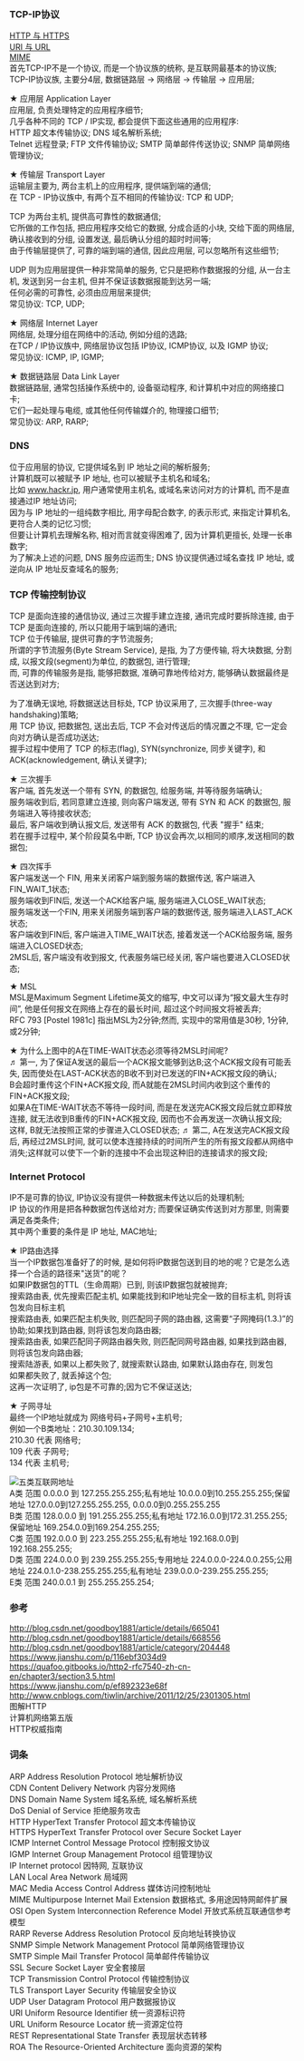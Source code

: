 ### TCP-IP协议  
[HTTP 与 HTTPS](library/Https.md)  
[URI 与 URL  ](library/URI.md)  
[MIME](library/MIME.md)  
首先TCP-IP不是一个协议, 而是一个协议族的统称, 是互联网最基本的协议族;  
TCP-IP协议族, 主要分4层, 数据链路层 → 网络层 → 传输层 → 应用层;  

★ 应用层  Application Layer  
应用层, 负责处理特定的应用程序细节;  
几乎各种不同的 TCP / IP实现, 都会提供下面这些通用的应用程序:  
HTTP 超文本传输协议;    DNS  域名解析系统;   
Telnet 远程登录;    FTP 文件传输协议;    SMTP 简单邮件传送协议;    SNMP 简单网络管理协议;    

★ 传输层  Transport Layer  
运输层主要为, 两台主机上的应用程序, 提供端到端的通信;  
在 TCP - IP协议族中, 有两个互不相同的传输协议: TCP 和 UDP;  

TCP 为两台主机, 提供高可靠性的数据通信;  
它所做的工作包括, 把应用程序交给它的数据, 分成合适的小块, 交给下面的网络层, 确认接收到的分组, 设置发送, 最后确认分组的超时时间等;  
由于传输层提供了, 可靠的端到端的通信, 因此应用层, 可以忽略所有这些细节;  

UDP 则为应用层提供一种非常简单的服务, 它只是把称作数据报的分组, 从一台主机, 发送到另一台主机, 但并不保证该数据报能到达另一端;  
任何必需的可靠性, 必须由应用层来提供;  
常见协议:  TCP, UDP;  

★ 网络层  Internet Layer  
网络层, 处理分组在网络中的活动, 例如分组的选路;  
在TCP / IP协议族中, 网络层协议包括 IP协议,  ICMP协议, 以及 IGMP 协议;  
常见协议:  ICMP, IP, IGMP;  

★ 数据链路层  Data Link Layer  
数据链路层, 通常包括操作系统中的, 设备驱动程序, 和计算机中对应的网络接口卡;  
它们一起处理与电缆, 或其他任何传输媒介的, 物理接口细节;  
常见协议:  ARP, RARP;  

### DNS  
位于应用层的协议, 它提供域名到 IP 地址之间的解析服务;  
计算机既可以被赋予 IP 地址, 也可以被赋予主机名和域名;  
比如 www.hackr.jp, 用户通常使用主机名, 或域名来访问对方的计算机,  而不是直接通过IP 地址访问;   
因为与 IP 地址的一组纯数字相比, 用字母配合数字, 的表示形式, 来指定计算机名, 更符合人类的记忆习惯;  
但要让计算机去理解名称,  相对而言就变得困难了, 因为计算机更擅长, 处理一长串数字;   
为了解决上述的问题,  DNS 服务应运而生; DNS 协议提供通过域名查找 IP 地址, 或逆向从 IP 地址反查域名的服务;  


### TCP 传输控制协议  
TCP 是面向连接的通信协议, 通过三次握手建立连接, 通讯完成时要拆除连接, 由于 TCP 是面向连接的, 所以只能用于端到端的通讯;  
TCP 位于传输层, 提供可靠的字节流服务;    
所谓的字节流服务(Byte Stream Service), 是指, 为了方便传输, 将大块数据, 分割成, 以报文段(segment)为单位, 的数据包, 进行管理;  
而, 可靠的传输服务是指,  能够把数据, 准确可靠地传给对方, 能够确认数据最终是否送达到对方;  

为了准确无误地, 将数据送达目标处,  TCP 协议采用了, 三次握手(three-way handshaking)策略;  
用 TCP 协议, 把数据包, 送出去后,  TCP 不会对传送后的情况置之不理,  它一定会向对方确认是否成功送达;  
握手过程中使用了 TCP 的标志(flag), SYN(synchronize, 同步关键字), 和 ACK(acknowledgement, 确认关键字);  

★ 三次握手  
客户端, 首先发送一个带有 SYN, 的数据包, 给服务端, 并等待服务端确认;  
服务端收到后, 若同意建立连接, 则向客户端发送, 带有 SYN 和 ACK 的数据包, 服务端进入等待接收状态;  
最后, 客户端收到确认报文后, 发送带有 ACK 的数据包, 代表 "握手" 结束;  
若在握手过程中, 某个阶段莫名中断,  TCP 协议会再次,以相同的顺序,发送相同的数据包;  

★ 四次挥手  
客户端发送一个 FIN, 用来关闭客户端到服务端的数据传送, 客户端进入FIN_WAIT_1状态;  
服务端收到FIN后, 发送一个ACK给客户端, 服务端进入CLOSE_WAIT状态;  
服务端发送一个FIN, 用来关闭服务端到客户端的数据传送, 服务端进入LAST_ACK状态;  
客户端收到FIN后, 客户端进入TIME_WAIT状态, 接着发送一个ACK给服务端, 服务端进入CLOSED状态;  
     2MSL后, 客户端没有收到报文, 代表服务端已经关闭, 客户端也要进入CLOSED状态;       

★ MSL  
MSL是Maximum Segment Lifetime英文的缩写, 中文可以译为“报文最大生存时间”, 他是任何报文在网络上存在的最长时间, 超过这个时间报文将被丢弃;      
RFC 793 [Postel 1981c] 指出MSL为2分钟;然而, 实现中的常用值是30秒, 1分钟, 或2分钟;  

★ 为什么上图中的A在TIME-WAIT状态必须等待2MSL时间呢?  
♬ 第一, 为了保证A发送的最后一个ACK报文能够到达B;这个ACK报文段有可能丢失, 因而使处在LAST-ACK状态的B收不到对已发送的FIN+ACK报文段的确认;  
B会超时重传这个FIN+ACK报文段, 而A就能在2MSL时间内收到这个重传的FIN+ACK报文段;  
如果A在TIME-WAIT状态不等待一段时间, 而是在发送完ACK报文段后就立即释放连接, 就无法收到B重传的FIN+ACK报文段, 因而也不会再发送一次确认报文段;  
这样, B就无法按照正常的步骤进入CLOSED状态; 
♬ 第二, A在发送完ACK报文段后, 再经过2MSL时间, 就可以使本连接持续的时间所产生的所有报文段都从网络中消失;这样就可以使下一个新的连接中不会出现这种旧的连接请求的报文段;  

### Internet Protocol  
IP不是可靠的协议, IP协议没有提供一种数据未传达以后的处理机制;  
IP 协议的作用是把各种数据包传送给对方; 而要保证确实传送到对方那里, 则需要满足各类条件;  
其中两个重要的条件是 IP 地址, MAC地址;  

★ IP路由选择  
当一个IP数据包准备好了的时候, 是如何将IP数据包送到目的地的呢？它是怎么选择一个合适的路径来"送货"的呢？    
如果IP数据包的TTL（生命周期）已到, 则该IP数据包就被抛弃;  
搜索路由表, 优先搜索匹配主机, 如果能找到和IP地址完全一致的目标主机, 则将该包发向目标主机  
搜索路由表, 如果匹配主机失败, 则匹配同子网的路由器, 这需要“子网掩码(1.3.)”的协助;如果找到路由器, 则将该包发向路由器;  
搜索路由表, 如果匹配同子网路由器失败, 则匹配同网号路由器, 如果找到路由器, 则将该包发向路由器;  
搜索陆游表, 如果以上都失败了, 就搜索默认路由, 如果默认路由存在, 则发包  
如果都失败了, 就丢掉这个包;    
这再一次证明了, ip包是不可靠的;因为它不保证送达;  

★ 子网寻址  
最终一个IP地址就成为 网络号码+子网号+主机号;  
例如一个B类地址：210.30.109.134;  
210.30  代表 网络号;  
109 代表 子网号;  
134 代表 主机号;  


![五类互联网地址](ImageFiles/IP_001.png)  
A类 范围 0.0.0.0 到 127.255.255.255;私有地址 10.0.0.0到10.255.255.255;保留地址 127.0.0.0到127.255.255.255, 0.0.0.0到0.255.255.255    
B类 范围 128.0.0.0 到 191.255.255.255;私有地址 172.16.0.0到172.31.255.255;保留地址 169.254.0.0到169.254.255.255;  
C类 范围 192.0.0.0 到 223.255.255.255;私有地址 192.168.0.0到192.168.255.255;  
D类 范围 224.0.0.0 到 239.255.255.255;专用地址 224.0.0.0-224.0.0.255;公用地址 224.0.1.0-238.255.255.255;私有地址 239.0.0.0-239.255.255.255;    
E类 范围 240.0.0.1 到 255.255.255.254;  


### 参考  
http://blog.csdn.net/goodboy1881/article/details/665041  
http://blog.csdn.net/goodboy1881/article/details/668556  
http://blog.csdn.net/goodboy1881/article/category/204448  
https://www.jianshu.com/p/116ebf3034d9  
https://quafoo.gitbooks.io/http2-rfc7540-zh-cn-en/chapter3/section3.5.html  
https://www.jianshu.com/p/ef892323e68f  
http://www.cnblogs.com/tiwlin/archive/2011/12/25/2301305.html  
图解HTTP  
计算机网络第五版  
HTTP权威指南  

### 词条  
ARP           Address Resolution Protocol                                                  地址解析协议  
CDN          Content Delivery Network                                                       内容分发网络  
DNS           Domain Name System                                                              域名系统, 域名解析系统  
DoS           Denial of Service                                                                          拒绝服务攻击  
HTTP       HyperText Transfer Protocol                                                     超文本传输协议  
HTTPS     HyperText Transfer Protocol over Secure Socket Layer   
ICMP        Internet Control Message Protocol                                      控制报文协议  
IGMP        Internet Group Management Protocol                               组管理协议  
IP               Internet protocol                                                                         因特网, 互联协议  
LAN           Local Area Network                                                                    局域网  
MAC         Media Access Control Address                                               媒体访问控制地址  
MIME       Multipurpose Internet Mail Extension                                 数据格式, 多用途因特网邮件扩展  
OSI            Open System Interconnection Reference Model             开放式系统互联通信参考模型  
RARP        Reverse Address Resolution Protocol                                  反向地址转换协议  
SNMP       Simple Network Management Protocol                             简单网络管理协议  
SMTP        Simple Mail Transfer Protocol                                                简单邮件传输协议  
SSL             Secure Socket Layer                                                                    安全套接层  
TCP            Transmission Control Protocol                                               传输控制协议  
TLS             Transport Layer Security                                                           传输层安全协议  
UDP           User Datagram Protocol                                                           用户数据报协议  
URI            Uniform Resource Identifier                                                    统一资源标识符   
URL           Uniform Resource Locator                                                        统一资源定位符  
REST         Representational State Transfer                                             表现层状态转移  
ROA         The Resource-Oriented Architecture                                     面向资源的架构  

